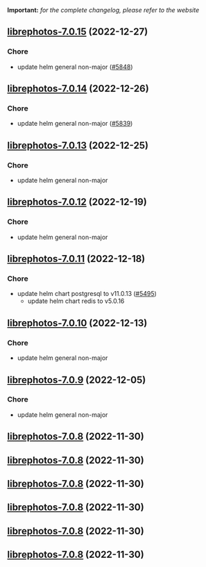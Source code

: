 **Important:**
*for the complete changelog, please refer to the website*




## [librephotos-7.0.15](https://github.com/truecharts/charts/compare/librephotos-7.0.14...librephotos-7.0.15) (2022-12-27)

### Chore

- update helm general non-major ([#5848](https://github.com/truecharts/charts/issues/5848))
  
  


## [librephotos-7.0.14](https://github.com/truecharts/charts/compare/librephotos-7.0.13...librephotos-7.0.14) (2022-12-26)

### Chore

- update helm general non-major ([#5839](https://github.com/truecharts/charts/issues/5839))
  
  


## [librephotos-7.0.13](https://github.com/truecharts/charts/compare/librephotos-7.0.12...librephotos-7.0.13) (2022-12-25)

### Chore

- update helm general non-major
  
  


## [librephotos-7.0.12](https://github.com/truecharts/charts/compare/librephotos-7.0.11...librephotos-7.0.12) (2022-12-19)

### Chore

- update helm general non-major
  
  


## [librephotos-7.0.11](https://github.com/truecharts/charts/compare/librephotos-7.0.10...librephotos-7.0.11) (2022-12-18)

### Chore

- update helm chart postgresql to v11.0.13 ([#5495](https://github.com/truecharts/charts/issues/5495))
  - update helm chart redis to v5.0.16
  
  


## [librephotos-7.0.10](https://github.com/truecharts/charts/compare/librephotos-7.0.9...librephotos-7.0.10) (2022-12-13)

### Chore

- update helm general non-major
  
  


## [librephotos-7.0.9](https://github.com/truecharts/charts/compare/librephotos-7.0.8...librephotos-7.0.9) (2022-12-05)

### Chore

- update helm general non-major
  
  


## [librephotos-7.0.8](https://github.com/truecharts/charts/compare/librephotos-7.0.6...librephotos-7.0.8) (2022-11-30)




## [librephotos-7.0.8](https://github.com/truecharts/charts/compare/librephotos-7.0.6...librephotos-7.0.8) (2022-11-30)




## [librephotos-7.0.8](https://github.com/truecharts/charts/compare/librephotos-7.0.6...librephotos-7.0.8) (2022-11-30)




## [librephotos-7.0.8](https://github.com/truecharts/charts/compare/librephotos-7.0.6...librephotos-7.0.8) (2022-11-30)




## [librephotos-7.0.8](https://github.com/truecharts/charts/compare/librephotos-7.0.6...librephotos-7.0.8) (2022-11-30)




## [librephotos-7.0.8](https://github.com/truecharts/charts/compare/librephotos-7.0.6...librephotos-7.0.8) (2022-11-30)



